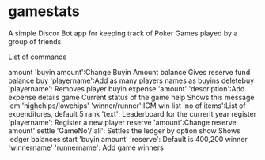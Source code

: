 # gamestats

A simple Discor Bot app for keeping track of Poker Games played by a group of friends.

List of commands

  amount    'buyin amount':Change Buyin Amount
  balance   Gives reserve fund balance
  buy       'playername':Add as many players names as buyins
  deletebuy 'playername': Removes player buyin
  expense   'amount' 'description':Add expense details
  game      Current status of the game
  help      Shows this message
  icm       'highchips/lowchips' 'winner/runner':ICM win
  list      'no of items':List of expenditures, default 5
  rank      'text': Leaderboard for the current year
  register  'playername': Register a new player
  reserve   'amount':Change reserve amount'
  settle    'GameNo'/'all': Settles the ledger by option
  show      Shows ledger balances
  start     'buyin amount' 'reserve': Default is 400,200
  winner    'winnername' 'runnername': Add game winners
